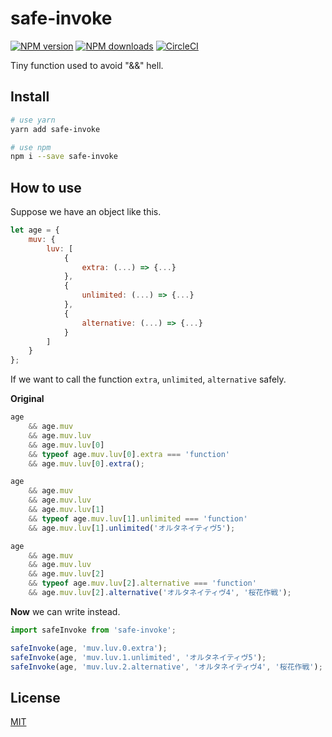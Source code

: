 # safe-invoke

[![NPM version](https://img.shields.io/npm/v/safe-invoke.svg?style=flat)](https://npmjs.com/package/save-invoke)
[![NPM downloads](https://img.shields.io/npm/dm/save-invoke.svg?style=flat)](https://npmjs.com/package/save-invoke)
[![CircleCI](https://img.shields.io/circleci/project/ycycwx/safe-invoke/master.svg?style=flat)](https://circleci.com/gh/ycycwx/safe-invoke)

Tiny function used to avoid "&&" hell.

## Install

``` bash
# use yarn
yarn add safe-invoke

# use npm
npm i --save safe-invoke
```

## How to use

Suppose we have an object like this.

``` js
let age = {
    muv: {
        luv: [
            {
                extra: (...) => {...}
            },
            {
                unlimited: (...) => {...}
            },
            {
                alternative: (...) => {...}
            }
        ]
    }
};
```

If we want to call the function `extra`, `unlimited`, `alternative` safely.

**Original**

``` js
age
    && age.muv
    && age.muv.luv
    && age.muv.luv[0]
    && typeof age.muv.luv[0].extra === 'function'
    && age.muv.luv[0].extra();

age
    && age.muv
    && age.muv.luv
    && age.muv.luv[1]
    && typeof age.muv.luv[1].unlimited === 'function'
    && age.muv.luv[1].unlimited('オルタネイティヴ5');

age
    && age.muv
    && age.muv.luv
    && age.muv.luv[2]
    && typeof age.muv.luv[2].alternative === 'function'
    && age.muv.luv[2].alternative('オルタネイティヴ4', '桜花作戦');
```

**Now** we can write instead.

``` js
import safeInvoke from 'safe-invoke';

safeInvoke(age, 'muv.luv.0.extra');
safeInvoke(age, 'muv.luv.1.unlimited', 'オルタネイティヴ5');
safeInvoke(age, 'muv.luv.2.alternative', 'オルタネイティヴ4', '桜花作戦');
```

## License

[MIT](http://opensource.org/licenses/MIT)
